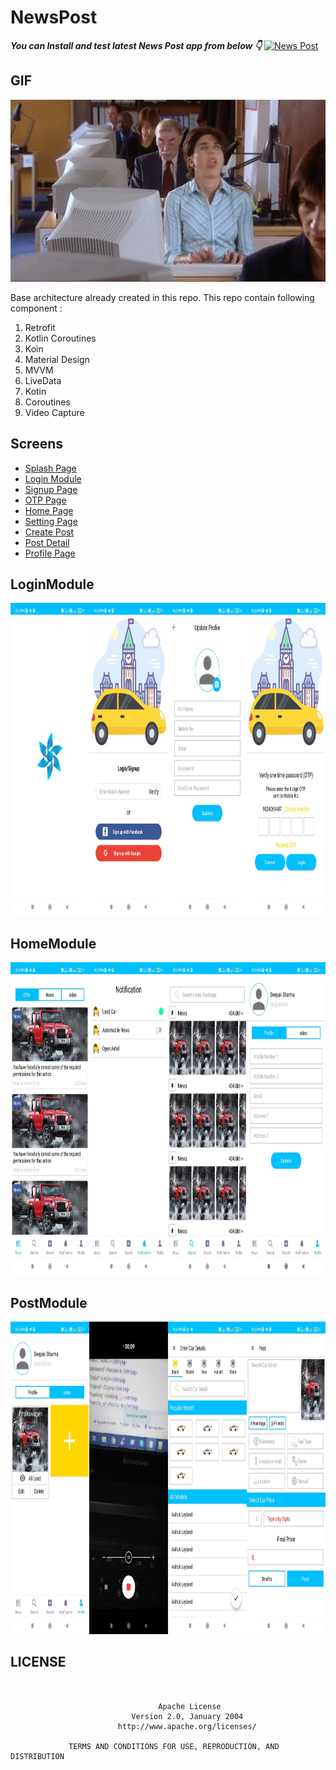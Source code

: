 # NewsPost

***You can Install and test latest News Post app from below 👇***
[![News Post](https://img.shields.io/badge/News%20Post-Apk-brightgreen.svg?style=for-the-badge&logo=android)](https://github.com/webaddicted/NewsPost/blob/main/apk/newspost.apk)

## GIF
<img src="https://github.com/webaddicted/NewsPost/raw/main/screenshot/fun.webp" width="505">

Base architecture already created in this repo. This repo contain following component :

1) Retrofit
2) Kotlin Coroutines
3) Koin
4) Material Design
5) MVVM
6) LiveData
7) Kotin
8) Coroutines
9) Video Capture

## Screens

- [Splash Page](#LoginModule)
- [Login Module](#LoginModule)
- [Signup Page](#LoginModule)
- [OTP Page](#LoginModule)
- [Home Page](#HomeModule)
- [Setting Page](#HomePage)
- [Create Post](#PostModule)
- [Post Detail](#PostModule)
- [Profile Page](#HomeModule)


## LoginModule
<img src="https://github.com/webaddicted/NewsPost/raw/main/screenshot/login.jpg" height="500"> 

## HomeModule
<img src="https://github.com/webaddicted/NewsPost/raw/main/screenshot/home.jpg" height="500"> 

## PostModule
<img src="https://github.com/webaddicted/NewsPost/raw/main/screenshot/post.jpg" height="500"> 

## LICENSE
```


                                 Apache License
                           Version 2.0, January 2004
                        http://www.apache.org/licenses/

             TERMS AND CONDITIONS FOR USE, REPRODUCTION, AND DISTRIBUTION

```


